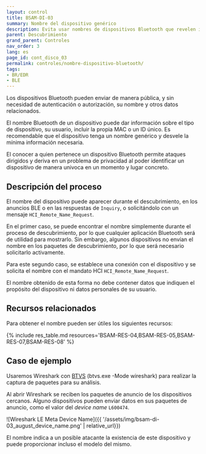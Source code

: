 ```yaml
---
layout: control
title: BSAM-DI-03
summary: Nombre del dispositivo genérico
description: Evita usar nombres de dispositivos Bluetooth que revelen información personal o del dispositivo.
parent: Descubrimiento
grand_parent: Controles
nav_order: 3
lang: es
page_id: cont_disco_03
permalink: controles/nombre-dispositivo-bluetooth/
tags:
- BR/EDR
- BLE
---
```


Los dispositivos Bluetooth pueden enviar de manera pública, y sin necesidad de autenticación o autorización, su nombre y otros datos relacionados.

El nombre Bluetooth de un dispositivo puede dar información sobre el tipo de dispositivo, su usuario, incluir la propia MAC o un ID único. Es recomendable que el dispositivo tenga un nombre genérico y desvele la mínima información necesaria.

El conocer a quien pertenece un dispositivo Bluetooth permite ataques dirigidos y deriva en un problema de privacidad al poder identificar un dispositivo de manera univoca en un momento y lugar concreto.

## Descripción del proceso

El nombre del dispositivo puede aparecer durante el descubrimiento, en los anuncios BLE o en las respuestas de `Inquiry`, o solicitándolo con un mensaje `HCI_Remote_Name_Request`.

En el primer caso, se puede encontrar el nombre simplemente durante el proceso de descubrimiento, por lo que cualquier aplicación Bluetooth será de utilidad para mostrarlo. Sin embargo, algunos dispositivos no envían el nombre en los paquetes de descubrimiento, por lo que será necesario solicitarlo activamente.

Para este segundo caso, se establece una conexión con el dispositivo y se solicita el nombre con el mandato HCI `HCI_Remote_Name_Request`.

El nombre obtenido de esta forma no debe contener datos que indiquen el propósito del dispositivo ni datos personales de su usuario.

## Recursos relacionados

Para obtener el nombre pueden ser útiles los siguientes recursos:

{% include res_table.md resources='BSAM-RES-04,BSAM-RES-05,BSAM-RES-07,BSAM-RES-08' %}

## Caso de ejemplo
Usaremos Wireshark con [BTVS](https://learn.microsoft.com/es-es/windows-hardware/drivers/bluetooth/testing-btp-tools-btvs) (btvs.exe -Mode wireshark) para realizar la captura de paquetes para su análisis. 

Al abrir Wireshark se reciben los paquetes de anuncio de los dispositivos cercanos. Alguno dispositivos pueden enviar datos en sus paquetes de anuncio, como el valor del _device name_ `L600474`.

![Wireshark LE Meta Device Name]({{ '/assets/img/bsam-di-03_august_device_name.png' | relative_url}})

El nombre indica a un posible atacante la existencia de este dispositivo y puede proporcionar incluso el modelo del mismo.